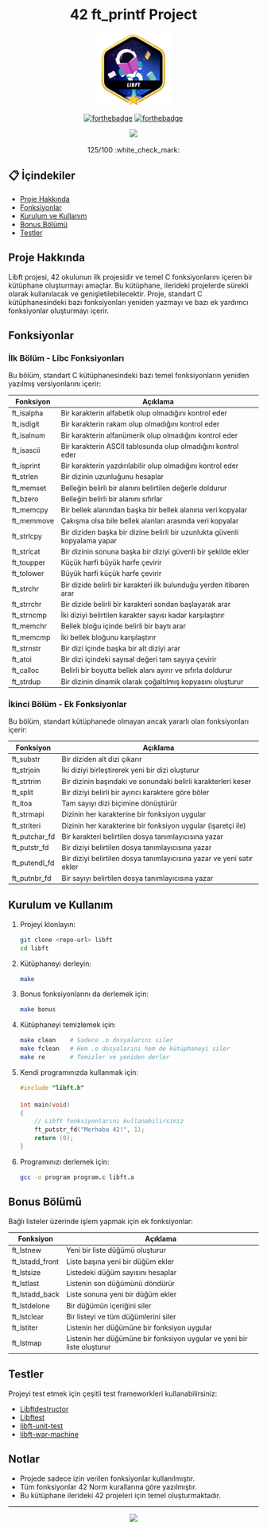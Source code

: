 <div align="center">

  # 42 ft_printf Project

  <p align="center"><a href="https://github.com/aabdulmecitz/42-Libft" target="_blank"><img align="center" alt="ft_printf" src="https://github.com/mcombeau/mcombeau/blob/main/42_badges/libftm.png?raw=true"> </a></p>

  [![forthebadge](https://forthebadge.com/images/badges/made-with-c.svg)](https://forthebadge.com)
  [![forthebadge](https://forthebadge.com/images/badges/built-with-love.svg)](https://forthebadge.com)

   <a img src="https://img.shields.io/badge/score-125%20%2F%20100-success?style=for-the-badge"/></a>
   <a img src="https://img.shields.io/badge/circle-2-magenta?style=for-the-badge"/></a>
   <a img src="https://img.shields.io/badge/42-Evaluation-red?style=for-the-badge"/></a>

  <p align="center"><a href="https://https://42istanbul.com.tr/" target="_blank"><img src="https://img.shields.io/static/v1?label=&message=Istanbul&color=000&style=for-the-badge&logo=42""></a></p>

  <p align="center">125/100 :white_check_mark:</p>
</div>

## 📋 İçindekiler

- [Proje Hakkında](#proje-hakkında)
- [Fonksiyonlar](#fonksiyonlar)
- [Kurulum ve Kullanım](#kurulum-ve-kullanım)
- [Bonus Bölümü](#bonus-bölümü)
- [Testler](#testler)

## Proje Hakkında

Libft projesi, 42 okulunun ilk projesidir ve temel C fonksiyonlarını içeren bir kütüphane oluşturmayı amaçlar. Bu kütüphane, ilerideki projelerde sürekli olarak kullanılacak ve genişletilebilecektir. Proje, standart C kütüphanesindeki bazı fonksiyonları yeniden yazmayı ve bazı ek yardımcı fonksiyonlar oluşturmayı içerir.

## Fonksiyonlar

### İlk Bölüm - Libc Fonksiyonları

Bu bölüm, standart C kütüphanesindeki bazı temel fonksiyonların yeniden yazılmış versiyonlarını içerir:

| Fonksiyon | Açıklama |
|-----------|----------|
| ft_isalpha | Bir karakterin alfabetik olup olmadığını kontrol eder |
| ft_isdigit | Bir karakterin rakam olup olmadığını kontrol eder |
| ft_isalnum | Bir karakterin alfanümerik olup olmadığını kontrol eder |
| ft_isascii | Bir karakterin ASCII tablosunda olup olmadığını kontrol eder |
| ft_isprint | Bir karakterin yazdırılabilir olup olmadığını kontrol eder |
| ft_strlen | Bir dizinin uzunluğunu hesaplar |
| ft_memset | Belleğin belirli bir alanını belirtilen değerle doldurur |
| ft_bzero | Belleğin belirli bir alanını sıfırlar |
| ft_memcpy | Bir bellek alanından başka bir bellek alanına veri kopyalar |
| ft_memmove | Çakışma olsa bile bellek alanları arasında veri kopyalar |
| ft_strlcpy | Bir diziden başka bir dizine belirli bir uzunlukta güvenli kopyalama yapar |
| ft_strlcat | Bir dizinin sonuna başka bir diziyi güvenli bir şekilde ekler |
| ft_toupper | Küçük harfi büyük harfe çevirir |
| ft_tolower | Büyük harfi küçük harfe çevirir |
| ft_strchr | Bir dizide belirli bir karakteri ilk bulunduğu yerden itibaren arar |
| ft_strrchr | Bir dizide belirli bir karakteri sondan başlayarak arar |
| ft_strncmp | İki diziyi belirtilen karakter sayısı kadar karşılaştırır |
| ft_memchr | Bellek bloğu içinde belirli bir baytı arar |
| ft_memcmp | İki bellek bloğunu karşılaştırır |
| ft_strnstr | Bir dizi içinde başka bir alt diziyi arar |
| ft_atoi | Bir dizi içindeki sayısal değeri tam sayıya çevirir |
| ft_calloc | Belirli bir boyutta bellek alanı ayırır ve sıfırla doldurur |
| ft_strdup | Bir dizinin dinamik olarak çoğaltılmış kopyasını oluşturur |

### İkinci Bölüm - Ek Fonksiyonlar

Bu bölüm, standart kütüphanede olmayan ancak yararlı olan fonksiyonları içerir:

| Fonksiyon | Açıklama |
|-----------|----------|
| ft_substr | Bir diziden alt dizi çıkarır |
| ft_strjoin | İki diziyi birleştirerek yeni bir dizi oluşturur |
| ft_strtrim | Bir dizinin başındaki ve sonundaki belirli karakterleri keser |
| ft_split | Bir diziyi belirli bir ayırıcı karaktere göre böler |
| ft_itoa | Tam sayıyı dizi biçimine dönüştürür |
| ft_strmapi | Dizinin her karakterine bir fonksiyon uygular |
| ft_striteri | Dizinin her karakterine bir fonksiyon uygular (işaretçi ile) |
| ft_putchar_fd | Bir karakteri belirtilen dosya tanımlayıcısına yazar |
| ft_putstr_fd | Bir diziyi belirtilen dosya tanımlayıcısına yazar |
| ft_putendl_fd | Bir diziyi belirtilen dosya tanımlayıcısına yazar ve yeni satır ekler |
| ft_putnbr_fd | Bir sayıyı belirtilen dosya tanımlayıcısına yazar |

## Kurulum ve Kullanım

1. Projeyi klonlayın:
   ```bash
   git clone <repo-url> libft
   cd libft
   ```

2. Kütüphaneyi derleyin:
   ```bash
   make
   ```

3. Bonus fonksiyonlarını da derlemek için:
   ```bash
   make bonus
   ```

4. Kütüphaneyi temizlemek için:
   ```bash
   make clean    # Sadece .o dosyalarını siler
   make fclean   # Hem .o dosyalarını hem de kütüphaneyi siler
   make re       # Temizler ve yeniden derler
   ```

5. Kendi programınızda kullanmak için:
   ```c
   #include "libft.h"
   
   int main(void)
   {
       // Libft fonksiyonlarını kullanabilirsiniz
       ft_putstr_fd("Merhaba 42!", 1);
       return (0);
   }
   ```

6. Programınızı derlemek için:
   ```bash
   gcc -o program program.c libft.a
   ```

## Bonus Bölümü

Bağlı listeler üzerinde işlem yapmak için ek fonksiyonlar:

| Fonksiyon | Açıklama |
|-----------|----------|
| ft_lstnew | Yeni bir liste düğümü oluşturur |
| ft_lstadd_front | Liste başına yeni bir düğüm ekler |
| ft_lstsize | Listedeki düğüm sayısını hesaplar |
| ft_lstlast | Listenin son düğümünü döndürür |
| ft_lstadd_back | Liste sonuna yeni bir düğüm ekler |
| ft_lstdelone | Bir düğümün içeriğini siler |
| ft_lstclear | Bir listeyi ve tüm düğümlerini siler |
| ft_lstiter | Listenin her düğümüne bir fonksiyon uygular |
| ft_lstmap | Listenin her düğümüne bir fonksiyon uygular ve yeni bir liste oluşturur |

## Testler

Projeyi test etmek için çeşitli test frameworkleri kullanabilirsiniz:

- [Libftdestructor](https://github.com/t0mm4rx/libftdestructor)
- [Libftest](https://github.com/jtoty/Libftest)
- [libft-unit-test](https://github.com/alelievr/libft-unit-test)
- [libft-war-machine](https://github.com/ska42/libft-war-machine)

## Notlar

- Projede sadece izin verilen fonksiyonlar kullanılmıştır.
- Tüm fonksiyonlar 42 Norm kurallarına göre yazılmıştır.
- Bu kütüphane ilerideki 42 projeleri için temel oluşturmaktadır.

---

<p align="center">
  <img src="https://img.shields.io/badge/42-İstanbul-000000?style=for-the-badge" />
</p>

